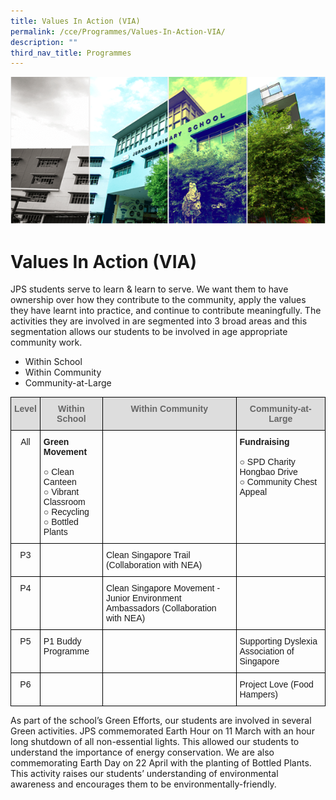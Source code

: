 ```yaml
---
title: Values In Action (VIA)
permalink: /cce/Programmes/Values-In-Action-VIA/
description: ""
third_nav_title: Programmes
---
```

![](/images/Banner.png)

Values In Action (VIA)
======================


JPS students serve to learn & learn to serve. We want them to have ownership over how they contribute to the community, apply the values they have learnt into practice, and continue to contribute meaningfully. The activities they are involved in are segmented into 3 broad areas and this segmentation allows our students to be involved in age appropriate community work.

*   Within School
*   Within Community
*   Community-at-Large


<style type="text/css">
.tg  {border-collapse:collapse;border-spacing:0;}
.tg td{border-color:black;border-style:solid;border-width:1px;font-family:Arial, sans-serif;font-size:14px;
  overflow:hidden;padding:10px 5px;word-break:normal;}
.tg th{border-color:black;border-style:solid;border-width:1px;font-family:Arial, sans-serif;font-size:14px;
  font-weight:normal;overflow:hidden;padding:10px 5px;word-break:normal;}
.tg .tg-a4yv{background-color:#DDD;color:#666;font-weight:bold;text-align:center;vertical-align:top}
.tg .tg-baqh{text-align:center;vertical-align:top}
.tg .tg-0lax{text-align:left;vertical-align:top}
</style>
<table class="tg">
<thead>
  <tr>
    <th class="tg-a4yv">Level</th>
    <th class="tg-a4yv">Within School</th>
    <th class="tg-a4yv">Within Community</th>
    <th class="tg-a4yv">Community-at-Large</th>
  </tr>
</thead>
<tbody>
  <tr>
    <td class="tg-baqh">All</td>
    <td class="tg-0lax"><span style="font-weight:bold">Green Movement</span><br><br>○ Clean Canteen<br>○ Vibrant Classroom<br>○ Recycling<br>○ Bottled Plants<br></td>
    <td class="tg-0lax"></td>
    <td class="tg-0lax"><span style="font-weight:bold">Fundraising</span><br><br>○ SPD Charity Hongbao Drive<br>○ Community Chest Appeal<br></td>
  </tr>
  <tr>
    <td class="tg-baqh">P3</td>
    <td class="tg-baqh"></td>
    <td class="tg-0lax">Clean Singapore Trail (Collaboration with NEA)</td>
    <td class="tg-0lax"></td>
  </tr>
  <tr>
    <td class="tg-baqh">P4</td>
    <td class="tg-0lax"></td>
    <td class="tg-0lax">Clean Singapore Movement - Junior Environment Ambassadors  (Collaboration with NEA)</td>
    <td class="tg-baqh"></td>
  </tr>
  <tr>
    <td class="tg-baqh">P5</td>
    <td class="tg-0lax">P1 Buddy Programme</td>
    <td class="tg-baqh"></td>
    <td class="tg-0lax">Supporting Dyslexia Association of Singapore</td>
  </tr>
  <tr>
    <td class="tg-baqh">P6</td>
    <td class="tg-baqh"></td>
    <td class="tg-baqh"></td>
    <td class="tg-0lax">Project Love (Food Hampers)</td>
  </tr>
</tbody>
</table>


As part of the school’s Green Efforts, our students are involved in several Green activities. JPS commemorated Earth Hour on 11 March with an hour long shutdown of all non-essential lights. This allowed our students to understand the importance of energy conservation. We are also commemorating Earth Day on 22 April with the planting of Bottled Plants. This activity raises our students’ understanding of environmental awareness and encourages them to be environmentally-friendly.